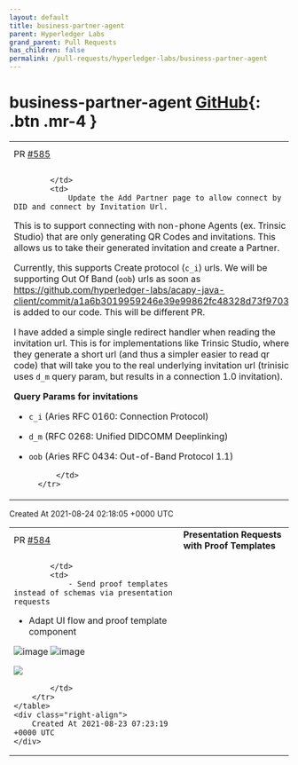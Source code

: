 ```yaml
---
layout: default
title: business-partner-agent
parent: Hyperledger Labs
grand_parent: Pull Requests
has_children: false
permalink: /pull-requests/hyperledger-labs/business-partner-agent
---
```


# business-partner-agent <span class="fs-3 right-align">[GitHub](https://github.com/hyperledger-labs/business-partner-agent){: .btn .mr-4 }</span>


<div>
    <table>
        <tr>
            <td>
                PR <a href="https://github.com/hyperledger-labs/business-partner-agent/pull/585" class=".btn">#585</a>
            </td>
            <td>
                <b>
                    Feature/receive invite
                </b>
            </td>
        </tr>
        <tr>
            <td>
                
            </td>
            <td>
                Update the Add Partner page to allow connect by DID and connect by Invitation Url.

This is to support connecting with non-phone Agents (ex. Trinsic Studio) that are only generating QR Codes and invitations. This allows us to take their generated invitation and create a Partner.

Currently, this supports Create protocol (`c_i`) urls. We will be supporting Out Of Band (`oob`) urls as soon as https://github.com/hyperledger-labs/acapy-java-client/commit/a1a6b3019959246e39e99862fc48328d73f97039 is added to our code. This will be different PR.

I have added a simple single redirect handler when reading the invitation url. This is for implementations like Trinsic Studio, where they generate a short url (and thus a simpler easier to read qr code) that will take you to the real underlying invitation url (trinisic uses `d_m` query param, but results in a connection 1.0 invitation).

**Query Params for invitations**

- `c_i` (Aries RFC 0160: Connection Protocol)
- `d_m` (RFC 0268: Unified DIDCOMM Deeplinking)
- `oob` (Aries RFC 0434: Out-of-Band Protocol 1.1)



            </td>
        </tr>
    </table>
    <div class="right-align">
        Created At 2021-08-24 02:18:05 +0000 UTC
    </div>
</div>

<div>
    <table>
        <tr>
            <td>
                PR <a href="https://github.com/hyperledger-labs/business-partner-agent/pull/584" class=".btn">#584</a>
            </td>
            <td>
                <b>
                    Presentation Requests with Proof Templates
                </b>
            </td>
        </tr>
        <tr>
            <td>
                
            </td>
            <td>
                - Send proof templates instead of schemas via presentation requests
- Adapt UI flow and proof template component

![image](https://user-images.githubusercontent.com/87176157/130406842-4affe8c9-b548-4bd9-af23-128be71364b6.png)
![image](https://user-images.githubusercontent.com/87176157/130406898-50925f2d-e95e-4106-bd8f-9e1fca68ca96.png)


<a href="https://gitpod.io/#https://github.com/hyperledger-labs/business-partner-agent/pull/584"><img src="https://gitpod.io/button/open-in-gitpod.svg"/></a>


            </td>
        </tr>
    </table>
    <div class="right-align">
        Created At 2021-08-23 07:23:19 +0000 UTC
    </div>
</div>

